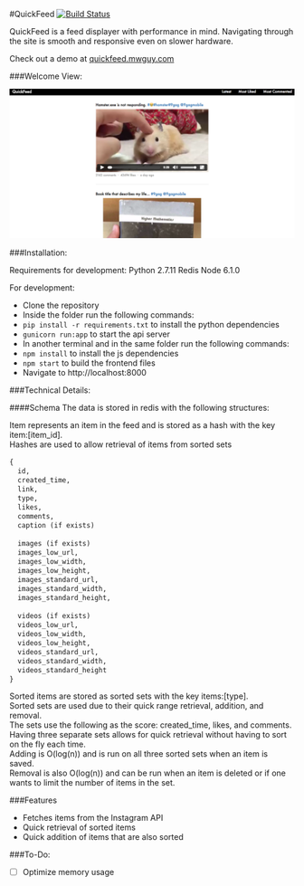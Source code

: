 #QuickFeed
[![Build Status](https://travis-ci.org/MWGitHub/quickfeed.svg?branch=master)](https://travis-ci.org/MWGitHub/quickfeed)

QuickFeed is a feed displayer with performance in mind. Navigating through the site is smooth and responsive even on slower hardware.

Check out a demo at [quickfeed.mwguy.com](http://quickfeed.mwguy.com/)

###Welcome View:

![welcome]

###Installation:

Requirements for development:
Python 2.7.11
Redis
Node 6.1.0

For development:
* Clone the repository
* Inside the folder run the following commands:
* `pip install -r requirements.txt` to install the python dependencies
* `gunicorn run:app` to start the api server
* In another terminal and in the same folder run the following commands:
* `npm install` to install the js dependencies
* `npm start` to build the frontend files
* Navigate to http://localhost:8000

###Technical Details:

####Schema
The data is stored in redis with the following structures:

Item represents an item in the feed and is stored as a hash with the key item:[item_id].  
Hashes are used to allow retrieval of items from sorted sets
```
{
  id,
  created_time,
  link,
  type,
  likes,
  comments,
  caption (if exists)

  images (if exists)
  images_low_url,
  images_low_width,
  images_low_height,
  images_standard_url,
  images_standard_width,
  images_standard_height,

  videos (if exists)
  videos_low_url,
  videos_low_width,
  videos_low_height,
  videos_standard_url,
  videos_standard_width,
  videos_standard_height
}
```

Sorted items are stored as sorted sets with the key items:[type].  
Sorted sets are used due to their quick range retrieval, addition, and removal.  
The sets use the following as the score: created_time, likes, and comments.  
Having three separate sets allows for quick retrieval without having to sort on the fly each time.  
Adding is O(log(n)) and is run on all three sorted sets when an item is saved.  
Removal is also O(log(n)) and can be run when an item is deleted or if one wants to limit the number of items in the set.


###Features
* Fetches items from the Instagram API
* Quick retrieval of sorted items
* Quick addition of items that are also sorted

###To-Do:
* [ ] Optimize memory usage


[welcome]: ./docs/images/welcome.png
